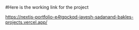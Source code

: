 #Here is the working link for the project

https://nextjs-portfolio-e4tgpckqd-jayesh-sadanand-bakles-projects.vercel.app/
